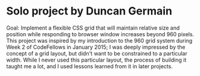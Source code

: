 # Solo project by Duncan Germain

Goal: Implement a flexible CSS grid that will maintain relative size and position while responding to browser window increases beyond 960 pixels.  This project was inspired by my introduction to the 960 grid system during Week 2 of CodeFellows in January 2015; I was deeply impressed by the concept of a grid layout, but didn't want to be constrained to a particular width.  While I never used this particular layout, the process of building it taught me a lot, and I used lessons learned from it in later projects.
